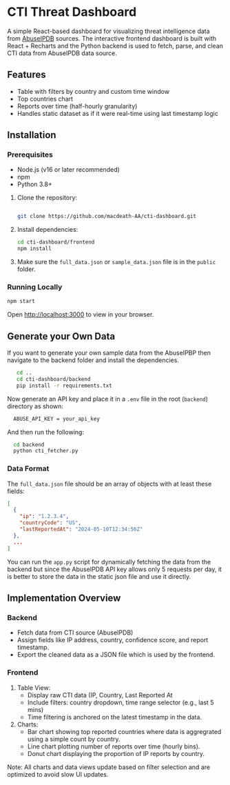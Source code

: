 # CTI Threat Dashboard

A simple React-based dashboard for visualizing threat intelligence data from [AbuseIPDB](https://www.abuseipdb.com/) sources. The interactive frontend dashboard is built with React + Recharts and the Python backend is used to fetch, parse, and clean CTI data from AbuseIPDB data source.

## Features

- Table with filters by country and custom time window
- Top countries chart
- Reports over time (half-hourly granularity)
- Handles static dataset as if it were real-time using last timestamp logic

## Installation

### Prerequisites

- Node.js (v16 or later recommended)
- npm
- Python 3.8+

1. Clone the repository:

   ```bash
   
   git clone https://github.com/macdeath-AA/cti-dashboard.git
   
   ```

3. Install dependencies:
   ```bash
   cd cti-dashboard/frontend
   npm install
   ```

4. Make sure the `full_data.json` or `sample_data.json` file is in the `public` folder.

### Running Locally

```bash
npm start
```
Open [http://localhost:3000](http://localhost:3000) to view in your browser.

## Generate your Own Data

If you want to generate your own sample data from the AbuseIPBP then navigate to the backend folder and install the dependencies.

```bash
   cd ..
   cd cti-dashboard/backend
   pip install -r requirements.txt
```
Now generate an API key and place it in a `.env` file in the root (`backend`) directory as shown:
 
 ```bash
   ABUSE_API_KEY = your_api_key
 ```
And then run the following:

 ```bash
   cd backend
   python cti_fetcher.py
   ```

### Data Format

The `full_data.json` file should be an array of objects with at least these fields:
```json
[
  {
    "ip": "1.2.3.4",
    "countryCode": "US",
    "lastReportedAt": "2024-05-10T12:34:56Z"
  },
  ...
]
```
You can run the `app.py` script for dynamically fetching the data from the backend but since the AbuseIPDB API key allows only 5 requests per day, it is better to store the data in the static json file and use it directly. 

## Implementation Overview
### Backend 
- Fetch data from CTI source (AbuseIPDB)
- Assign fields like IP address, country, confidence score, and report timestamp.
- Export the cleaned data as a JSON file which is used by the frontend.

### Frontend
1. Table View:
   - Display raw CTI data (IP, Country, Last Reported At
   - Include filters: country dropdown, time range selector (e.g., last 5 mins)
   - Time filtering is anchored on the latest timestamp in the data.
2. Charts:
   - Bar chart showing top reported countries where data is aggregrated using a simple count by country.
   - Line chart plotting number of reports over time (hourly bins).
   - Donut chart displaying the proportion of IP reports by country.

Note: All charts and data views update based on filter selection and are optimized to avoid slow UI updates. 
